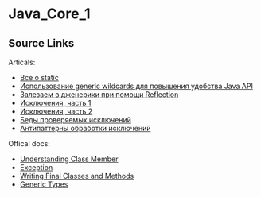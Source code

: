 # Java_Core_1

## Source Links

Articals:

* <a href="https://www.journaldev.com/1365/static-keyword-in-java">Все о static</a>
* <a href="https://habrahabr.ru/post/207360/">Использование generic wildcards для повышения удобства Java API</a>
* <a href="https://habrahabr.ru/post/66593/">Залезаем в дженерики при помощи Reflection</a>
* <a href="https://habrahabr.ru/company/golovachcourses/blog/223821/">Исключения, часть 1</a>
* <a href="https://habrahabr.ru/company/golovachcourses/blog/225585/">Исключения, часть 2</a>
* <a href="https://habrahabr.ru/post/268683/">Беды проверяемых исключений</a>
* <a href="https://habrahabr.ru/post/337536/">Антипаттерны обработки исключений</a>

Offical docs:

* <a href="https://docs.oracle.com/javase/tutorial/java/javaOO/classvars.html">Understanding Class Member</a>
* <a href="https://docs.oracle.com/javase/tutorial/essential/exceptions/">Exception</a>
* <a href="https://docs.oracle.com/javase/tutorial/java/IandI/final.html">Writing Final Classes and Methods</a>
* <a href="https://docs.oracle.com/javase/tutorial/java/generics/types.html">Generic Types</a>

